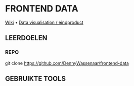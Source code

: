 # FRONTEND DATA


[Wiki]() • [Data visualisation / eindproduct](https://dennywassenaar.nl/front-end-data/)





## LEERDOELEN




### REPO


git clone https://github.com/DennyWassenaar/frontend-data


## GEBRUIKTE TOOLS